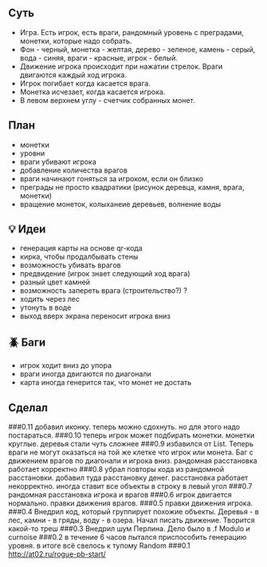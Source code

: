 ## Суть
 - Игра. Есть игрок, есть враги, рандомный уровень с преградами, монетки, которые надо собрать.
 - Фон - черный, монетка - желтая, дерево - зеленое, камень - серый, вода - синяя, враги - красные, игрок - белый.
 - Движение игрока происходит при нажатии стрелок. Враги двигаются каждый ход игрока.
 - Игрок погибает когда касается врага. 
 - Монетка исчезает, когда касается игрока.
 - В левом верхнем углу - счетчик собранных монет.

## План
 - монетки
 - уровни
 - враги убивают игрока
 - добавление количества врагов
 - враги начинают гоняться за игроком, если он близко
 - преграды не просто квадратики (рисунок деревца, камня, врага, монетки)
 - вращение монеток, колыханеие деревьев, волнение воды 

## :bulb: Идеи
 - генерация карты на основе qr-кода
 - кирка, чтобы продалбывать стены
 - возможность убивать врагов
 - предвидение (игрок знает следующий ход врага)
 - разный цвет камней
 - возможность запереть врага (строительство?)
?
 - ходить через лес
 - утонуть в воде
 - выход вверх экрана переносит игрока вниз

## :beetle: Баги
 - игрок ходит вниз до упора
 - враги иногда двигаются по диагонали
 - карта иногда генерится так, что монет не достать

## Сделал
###0.11
добавил иконку. теперь можно сдохнуть. но для этого надо постараться.
###0.10
теперь игрок может подбирать монетки. монетки круглые. деревья стали чуть сложнее
###0.9
избавился от List. Теперь враги не могут оказаться на той же клетке что игрок или монета. Баг с движением врагов по диагонали и игрока вниз. рандомная расстановка работает корректно
###0.8
убрал повторы кода из рандомной расстановки. добавил туда расстановку денег. расстановка работает некорректно. иногда ставит все объекты в строку в левый угол
###0.7
рандомная расстановка игрока и врагов
###0.6
игрок двигается нормально. правки движения врагов.
###0.5
правки движения игрока. 
###0.4
Внедрил код, который группирует похожие объекты. Деревья - в лес, камни - в гряды, воду - в озера. 
Начал писать движение. Творится какой-то треш
###0.3
Внедрил шум Перлина. Дело было в .f Modulo и curnoise
###0.2
в течение 6 часов пытался приспособить генерацию уровня. в итоге всё свелось к тупому Random
###0.1
http://at02.ru/rogue-pb-start/